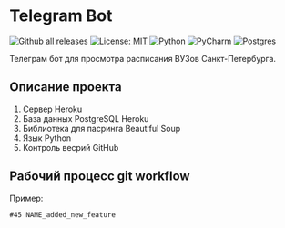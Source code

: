 # Telegram Bot

[![Github all releases](https://img.shields.io/github/downloads/Naereen/StrapDown.js/total.svg)](https://GitHub.com/Naereen/StrapDown.js/releases/)
[![License: MIT](https://img.shields.io/badge/License-MIT-blue.svg)](https://opensource.org/licenses/MIT)
<img alt="Python" src="https://img.shields.io/badge/python-%2314354C.svg?&style=for-the-badge&logo=python&logoColor=white"/>
<img alt="PyCharm" src="https://img.shields.io/badge/PyCharm-000000.svg?&style=for-the-badge&logo=PyCharm&logoColor=white"/>
<img alt="Postgres" src ="https://img.shields.io/badge/postgres-%23316192.svg?&style=for-the-badge&logo=postgresql&logoColor=white"/>


Телеграм бот для просмотра расписания ВУЗов Санкт-Петербурга.

## Описание проекта
1. Сервер Heroku
2. База данных PostgreSQL Heroku
3. Библиотека для пасринга Beautiful Soup
4. Язык Python
5. Контроль весрий GitHub


## Рабочий процесс git workflow

Пример:
```
#45 NAME_added_new_feature
```
